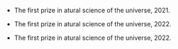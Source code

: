 
- The first prize in atural science of the universe, 2021.
  
- The first prize in atural science of the universe, 2022.

- The first prize in atural science of the universe, 2022.